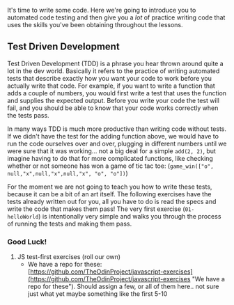 It's time to write some code. Here we're going to introduce you to automated code testing and then give you a _lot_ of practice writing code that uses the skills you've been obtaining throughout the lessons.

## Test Driven Development

Test Driven Development \(TDD\) is a phrase you hear thrown around quite a lot in the dev world.  Basically it refers to the practice of writing automated tests that describe exactly how you want your code to work before you actually write that code.  For example, if you want to write a function that adds a couple of numbers, you would first write a test that uses the function and supplies the expected output.  Before you write your code the test will fail, and you should be able to know that your code works correctly when the tests pass.

In many ways TDD is much more productive than writing code without tests.  If we didn't have the test for the adding function above, we would have to run the code ourselves over and over, plugging in different numbers until we were sure that it was working... not a big deal for a simple `add(2, 2)`, but imagine having to do that for more complicated functions, like checking whether or not someone has won a game of tic tac toe: \(`game_win(["o", null,"x",null,"x",null,"x", "o", "o"])`\)

For the moment we are not going to teach you how to write these tests, because it can be a bit of an art itself.  The following exercises have the tests already written out for you, all you have to do is read the specs and write the code that makes them pass!  The very first exercise \(`01-helloWorld`\) is intentionally very simple and walks you through the process of running the tests and making them pass.

### Good Luck!

1. JS test-first exercises \(roll our own\)
   * We have a repo for these: [https://github.com/TheOdinProject/javascript-exercises](https://github.com/TheOdinProject/javascript-exercises "We have a repo for these").  Should assign a few, or all of them here.. not sure just what yet maybe something like the first 5-10



